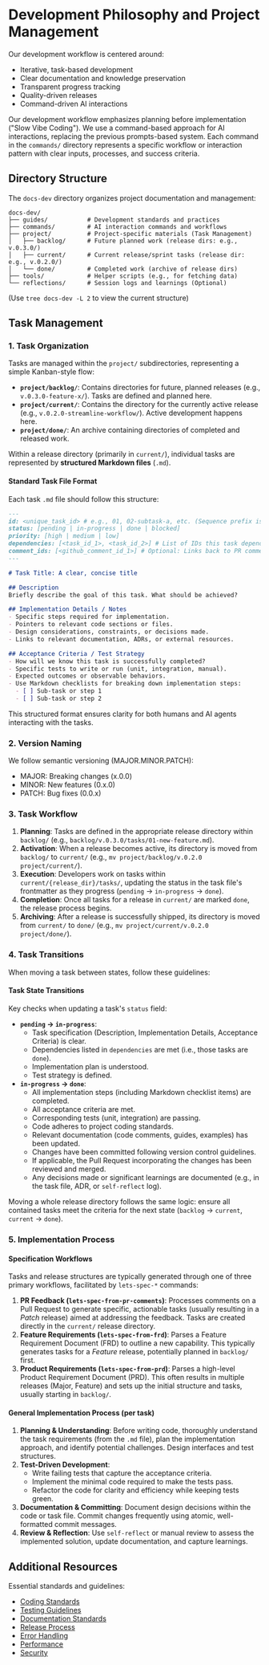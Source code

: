 # Development Philosophy and Project Management

Our development workflow is centered around:
- Iterative, task-based development
- Clear documentation and knowledge preservation
- Transparent progress tracking
- Quality-driven releases
- Command-driven AI interactions

Our development workflow emphasizes planning before implementation ("Slow Vibe Coding"). We use a command-based approach for AI interactions, replacing the previous prompts-based system. Each command in the `commands/` directory represents a specific workflow or interaction pattern with clear inputs, processes, and success criteria.

## Directory Structure

The `docs-dev` directory organizes project documentation and management:

```
docs-dev/
├── guides/           # Development standards and practices
├── commands/         # AI interaction commands and workflows
├── project/          # Project-specific materials (Task Management)
│   ├── backlog/      # Future planned work (release dirs: e.g., v.0.3.0/)
│   ├── current/      # Current release/sprint tasks (release dir: e.g., v.0.2.0/)
│   └── done/         # Completed work (archive of release dirs)
├── tools/            # Helper scripts (e.g., for fetching data)
└── reflections/      # Session logs and learnings (Optional)
```
(Use `tree docs-dev -L 2` to view the current structure)

## Task Management

### 1. Task Organization

Tasks are managed within the `project/` subdirectories, representing a simple Kanban-style flow:

- **`project/backlog/`**: Contains directories for future, planned releases (e.g., `v.0.3.0-feature-x/`). Tasks are defined and planned here.
- **`project/current/`**: Contains the directory for the currently active release (e.g., `v.0.2.0-streamline-workflow/`). Active development happens here.
- **`project/done/`**: An archive containing directories of completed and released work.

Within a release directory (primarily in `current/`), individual tasks are represented by **structured Markdown files** (`.md`).

#### Standard Task File Format

Each task `.md` file should follow this structure:

```markdown
---
id: <unique_task_id> # e.g., 01, 02-subtask-a, etc. (Sequence prefix is common)
status: [pending | in-progress | done | blocked]
priority: [high | medium | low]
dependencies: [<task_id_1>, <task_id_2>] # List of IDs this task depends on
comment_ids: [<github_comment_id_1>] # Optional: Links back to PR comments
---

# Task Title: A clear, concise title

## Description
Briefly describe the goal of this task. What should be achieved?

## Implementation Details / Notes
- Specific steps required for implementation.
- Pointers to relevant code sections or files.
- Design considerations, constraints, or decisions made.
- Links to relevant documentation, ADRs, or external resources.

## Acceptance Criteria / Test Strategy
- How will we know this task is successfully completed?
- Specific tests to write or run (unit, integration, manual).
- Expected outcomes or observable behaviors.
- Use Markdown checklists for breaking down implementation steps:
  - [ ] Sub-task or step 1
  - [ ] Sub-task or step 2
```
This structured format ensures clarity for both humans and AI agents interacting with the tasks.

### 2. Version Naming

We follow semantic versioning (MAJOR.MINOR.PATCH):
- MAJOR: Breaking changes (x.0.0)
- MINOR: New features (0.x.0)
- PATCH: Bug fixes (0.0.x)

### 3. Task Workflow

1. **Planning**: Tasks are defined in the appropriate release directory within `backlog/` (e.g., `backlog/v.0.3.0/tasks/01-new-feature.md`).
2. **Activation**: When a release becomes active, its directory is moved from `backlog/` to `current/` (e.g., `mv project/backlog/v.0.2.0 project/current/`).
3. **Execution**: Developers work on tasks within `current/{release_dir}/tasks/`, updating the status in the task file's frontmatter as they progress (`pending` -> `in-progress` -> `done`).
4. **Completion**: Once all tasks for a release in `current/` are marked `done`, the release process begins.
5. **Archiving**: After a release is successfully shipped, its directory is moved from `current/` to `done/` (e.g., `mv project/current/v.0.2.0 project/done/`).

### 4. Task Transitions

When moving a task between states, follow these guidelines:

#### Task State Transitions

Key checks when updating a task's `status` field:

- **`pending` → `in-progress`**:
    - Task specification (Description, Implementation Details, Acceptance Criteria) is clear.
    - Dependencies listed in `dependencies` are met (i.e., those tasks are `done`).
    - Implementation plan is understood.
    - Test strategy is defined.
- **`in-progress` → `done`**:
    - All implementation steps (including Markdown checklist items) are completed.
    - All acceptance criteria are met.
    - Corresponding tests (unit, integration) are passing.
    - Code adheres to project coding standards.
    - Relevant documentation (code comments, guides, examples) has been updated.
    - Changes have been committed following version control guidelines.
    - If applicable, the Pull Request incorporating the changes has been reviewed and merged.
    - Any decisions made or significant learnings are documented (e.g., in the task file, ADR, or `self-reflect` log).

Moving a whole release directory follows the same logic: ensure all contained tasks meet the criteria for the next state (`backlog` -> `current`, `current` -> `done`).

### 5. Implementation Process

#### Specification Workflows

Tasks and release structures are typically generated through one of three primary workflows, facilitated by `lets-spec-*` commands:

1.  **PR Feedback (`lets-spec-from-pr-comments`)**: Processes comments on a Pull Request to generate specific, actionable tasks (usually resulting in a *Patch* release) aimed at addressing the feedback. Tasks are created directly in the `current/` release directory.
2.  **Feature Requirements (`lets-spec-from-frd`)**: Parses a Feature Requirement Document (FRD) to outline a new capability. This typically generates tasks for a *Feature* release, potentially planned in `backlog/` first.
3.  **Product Requirements (`lets-spec-from-prd`)**: Parses a high-level Product Requirement Document (PRD). This often results in multiple releases (Major, Feature) and sets up the initial structure and tasks, usually starting in `backlog/`.

#### General Implementation Process (per task)

1.  **Planning & Understanding**: Before writing code, thoroughly understand the task requirements (from the `.md` file), plan the implementation approach, and identify potential challenges. Design interfaces and test structures.
2.  **Test-Driven Development**:
    *   Write failing tests that capture the acceptance criteria.
    *   Implement the minimal code required to make the tests pass.
    *   Refactor the code for clarity and efficiency while keeping tests green.
3.  **Documentation & Committing**: Document design decisions within the code or task file. Commit changes frequently using atomic, well-formatted commit messages.
4.  **Review & Reflection**: Use `self-reflect` or manual review to assess the implemented solution, update documentation, and capture learnings.

## Additional Resources

Essential standards and guidelines:
- [Coding Standards](coding-standards.md)
- [Testing Guidelines](testing.md)
- [Documentation Standards](documentation.md)
- [Release Process](ship-release.md)
- [Error Handling](error-handling.md)
- [Performance](performance.md)
- [Security](security.md)
